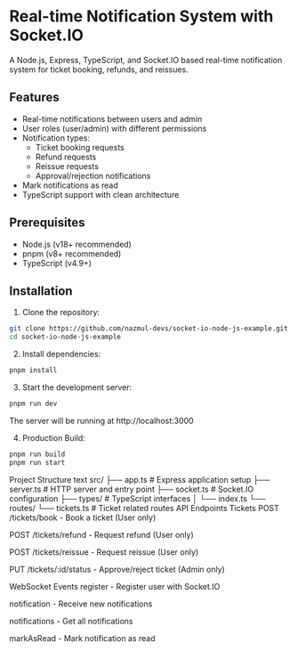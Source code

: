 # Real-time Notification System with Socket.IO

A Node.js, Express, TypeScript, and Socket.IO based real-time notification system for ticket booking, refunds, and reissues.

## Features

- Real-time notifications between users and admin
- User roles (user/admin) with different permissions
- Notification types:
  - Ticket booking requests
  - Refund requests
  - Reissue requests
  - Approval/rejection notifications
- Mark notifications as read
- TypeScript support with clean architecture

## Prerequisites

- Node.js (v18+ recommended)
- pnpm (v8+ recommended)
- TypeScript (v4.9+)

## Installation

1. Clone the repository:

```bash
git clone https://github.com/nazmul-devs/socket-io-node-js-example.git
cd socket-io-node-js-example
```

2. Install dependencies:

```bash
pnpm install
```

3. Start the development server:

```bash
pnpm run dev
```

The server will be running at http://localhost:3000

4. Production Build:

```bash
pnpm run build
pnpm run start
```

Project Structure
text
src/
├── app.ts # Express application setup
├── server.ts # HTTP server and entry point
├── socket.ts # Socket.IO configuration
├── types/ # TypeScript interfaces
│ └── index.ts
└── routes/
└── tickets.ts # Ticket related routes
API Endpoints
Tickets
POST /tickets/book - Book a ticket (User only)

POST /tickets/refund - Request refund (User only)

POST /tickets/reissue - Request reissue (User only)

PUT /tickets/:id/status - Approve/reject ticket (Admin only)

WebSocket Events
register - Register user with Socket.IO

notification - Receive new notifications

notifications - Get all notifications

markAsRead - Mark notification as read
